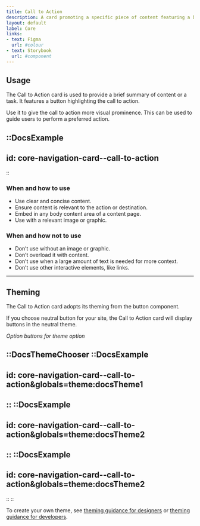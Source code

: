 ```yaml
---
title: Call to Action
description: A card promoting a specific piece of content featuring a button highlighting the call to action.
layout: default
label: Core
links:
- text: Figma
  url: #colour
- text: Storybook
  url: #component
---
```


## Usage
The Call to Action card is used to provide a brief summary of content or a task. It features a button highlighting the call to action.

Use it to give the call to action more visual prominence. This can be used to guide users to perform a preferred action.

::DocsExample
---
id: core-navigation-card--call-to-action
---
::

### When and how to use
- Use clear and concise content.
- Ensure content is relevant to the action or destination.
- Embed in any body content area of a content page.
- Use with a relevant image or graphic.

### When and how not to use
- Don’t use without an image or graphic.
- Don’t overload it with content.
- Don’t use when a large amount of text is needed for more context.
- Don’t use other interactive elements, like links.

---

## Theming
The Call to Action card adopts its theming from the button component.

If you choose neutral button for your site, the Call to Action card will display buttons in the neutral theme.  

*Option buttons for theme option*

::DocsThemeChooser
  ::DocsExample
  ---
  id: core-navigation-card--call-to-action&globals=theme:docsTheme1
  ---
  ::
  ::DocsExample
  ---
  id: core-navigation-card--call-to-action&globals=theme:docsTheme2
  ---
  ::
  ::DocsExample
  ---
  id: core-navigation-card--call-to-action&globals=theme:docsTheme2
  ---
  ::
::

To create your own theme, see [theming guidance for designers]() or [theming guidance for developers]().
